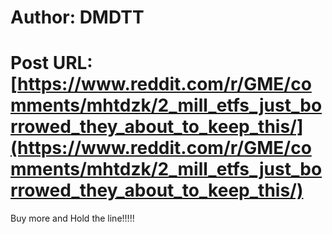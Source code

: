# Author: DMDTT
# Post URL: [https://www.reddit.com/r/GME/comments/mhtdzk/2_mill_etfs_just_borrowed_they_about_to_keep_this/](https://www.reddit.com/r/GME/comments/mhtdzk/2_mill_etfs_just_borrowed_they_about_to_keep_this/)


Buy more and Hold the line!!!!!